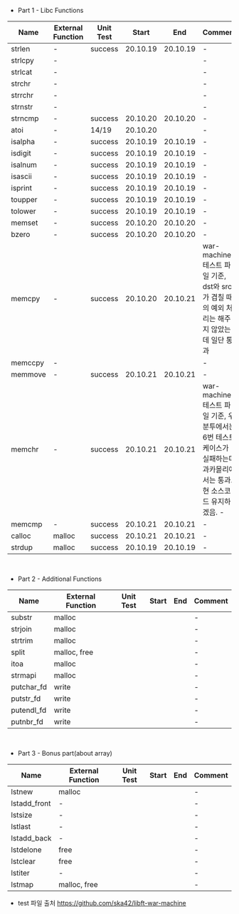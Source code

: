 -   Part 1 - Libc Functions

| Name    | External Function | Unit Test | Start    | End      | Comment                                                                                                                 |
| ------- | ----------------- | --------- | -------- | -------- | ----------------------------------------------------------------------------------------------------------------------- |
| strlen  | -                 | success   | 20.10.19 | 20.10.19 | -                                                                                                                       |
| strlcpy | -                 |           |          |          | -                                                                                                                       |
| strlcat | -                 |           |          |          | -                                                                                                                       |
| strchr  | -                 |           |          |          | -                                                                                                                       |
| strrchr | -                 |           |          |          | -                                                                                                                       |
| strnstr | -                 |           |          |          | -                                                                                                                       |
| strncmp | -                 | success   | 20.10.20 | 20.10.20 | -                                                                                                                       |
| atoi    | -                 | 14/19     | 20.10.20 |          | -                                                                                                                       |
| isalpha | -                 | success   | 20.10.19 | 20.10.19 | -                                                                                                                       |
| isdigit | -                 | success   | 20.10.19 | 20.10.19 | -                                                                                                                       |
| isalnum | -                 | success   | 20.10.19 | 20.10.19 | -                                                                                                                       |
| isascii | -                 | success   | 20.10.19 | 20.10.19 | -                                                                                                                       |
| isprint | -                 | success   | 20.10.19 | 20.10.19 | -                                                                                                                       |
| toupper | -                 | success   | 20.10.19 | 20.10.19 | -                                                                                                                       |
| tolower | -                 | success   | 20.10.19 | 20.10.19 | -                                                                                                                       |
| memset  | -                 | success   | 20.10.20 | 20.10.20 | -                                                                                                                       |
| bzero   | -                 | success   | 20.10.20 | 20.10.20 | -                                                                                                                       |
| memcpy  | -                 | success   | 20.10.20 | 20.10.21 | war-machine 테스트 파일 기준, dst와 src가 겹칠 때의 예외 처리는 해주지 않았는데 일단 통과                               |
| memccpy | -                 |           |          |          | -                                                                                                                       |
| memmove | -                 | success   | 20.10.21 | 20.10.21 | -                                                                                                                       |
| memchr  | -                 | success   | 20.10.21 | 20.10.21 | war-machine 테스트 파일 기준, 우분투에서는 6번 테스트케이스가 실패하는데 과카몰리에서는 통과. 현 소스코드 유지하겠음. - |
| memcmp  | -                 | success   | 20.10.21 | 20.10.21 | -                                                                                                                       |
| calloc  | malloc            | success   | 20.10.21 | 20.10.21 | -                                                                                                                       |
| strdup  | malloc            | success   | 20.10.19 | 20.10.19 | -                                                                                                                       |

<br>

-   Part 2 - Additional Functions

| Name       | External Function | Unit Test | Start | End | Comment |
| ---------- | ----------------- | --------- | ----- | --- | ------- |
| substr     | malloc            |           |       |     | -       |
| strjoin    | malloc            |           |       |     | -       |
| strtrim    | malloc            |           |       |     | -       |
| split      | malloc, free      |           |       |     | -       |
| itoa       | malloc            |           |       |     | -       |
| strmapi    | malloc            |           |       |     | -       |
| putchar_fd | write             |           |       |     | -       |
| putstr_fd  | write             |           |       |     | -       |
| putendl_fd | write             |           |       |     | -       |
| putnbr_fd  | write             |           |       |     | -       |

<br>

-   Part 3 - Bonus part(about array)

| Name         | External Function | Unit Test | Start | End | Comment |
| ------------ | ----------------- | --------- | ----- | --- | ------- |
| lstnew       | malloc            |           |       |     | -       |
| lstadd_front | -                 |           |       |     | -       |
| lstsize      | -                 |           |       |     | -       |
| lstlast      | -                 |           |       |     | -       |
| lstadd_back  | -                 |           |       |     | -       |
| lstdelone    | free              |           |       |     | -       |
| lstclear     | free              |           |       |     | -       |
| lstiter      | -                 |           |       |     | -       |
| lstmap       | malloc, free      |           |       |     | -       |

-   test 파일 출처
    https://github.com/ska42/libft-war-machine
